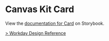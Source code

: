 # Canvas Kit Card

View the
[documentation for Card](https://workday.github.io/canvas-kit/?path=/docs/components-containers-card-react--basic)
on Storybook.

[> Workday Design Reference](https://design.workday.com/components/containers/cards)
